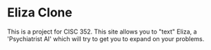 # Eliza Clone
This is a project for CISC 352.
This site allows you to "text" Eliza, a 'Psychiatrist AI' which will try to get you to expand on your problems.
